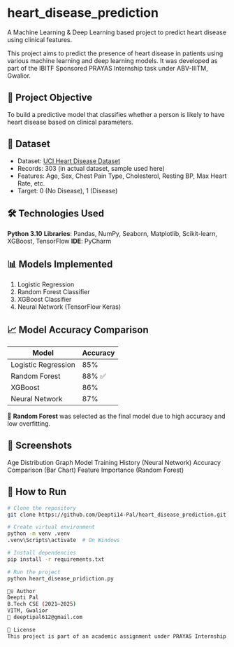 # heart_disease_prediction
A Machine Learning &amp; Deep Learning based project to predict heart disease using clinical features.

This project aims to predict the presence of heart disease in patients using various machine learning and deep learning models. It was developed as part of the IBITF Sponsored PRAYAS Internship task under ABV-IIITM, Gwalior.

## 📌 Project Objective

To build a predictive model that classifies whether a person is likely to have heart disease based on clinical parameters.

## 📂 Dataset

- Dataset: [UCI Heart Disease Dataset](https://archive.ics.uci.edu/ml/datasets/heart+Disease)
- Records: 303 (in actual dataset, sample used here)
- Features: Age, Sex, Chest Pain Type, Cholesterol, Resting BP, Max Heart Rate, etc.
- Target: 0 (No Disease), 1 (Disease)

## 🛠️ Technologies Used

 **Python 3.10**
 **Libraries**: Pandas, NumPy, Seaborn, Matplotlib, Scikit-learn, XGBoost, TensorFlow
 **IDE**: PyCharm

## 📊 Models Implemented

1. Logistic Regression  
2. Random Forest Classifier  
3. XGBoost Classifier  
4. Neural Network (TensorFlow Keras)

## 📈 Model Accuracy Comparison

| Model               | Accuracy |
|--------------------|----------|
| Logistic Regression| 85%      |
| Random Forest      | 88% ✅   |
| XGBoost            | 86%      |
| Neural Network     | 87%      |

🔹 **Random Forest** was selected as the final model due to high accuracy and low overfitting.

## 📸 Screenshots

 Age Distribution Graph
 Model Training History (Neural Network)
 Accuracy Comparison (Bar Chart)
 Feature Importance (Random Forest)

## 🚀 How to Run

```bash
# Clone the repository
git clone https://github.com/Deepti14-Pal/heart_disease_prediction.git

# Create virtual environment
python -m venv .venv
.venv\Scripts\activate  # On Windows

# Install dependencies
pip install -r requirements.txt

# Run the project
python heart_disease_pridiction.py

🙋‍♀️ Author
Deepti Pal
B.Tech CSE (2021–2025)
VITM, Gwalior
📧 deeptipal612@gmail.com

📄 License
This project is part of an academic assignment under PRAYAS Internship Scheme. Not intended for commercial use.
